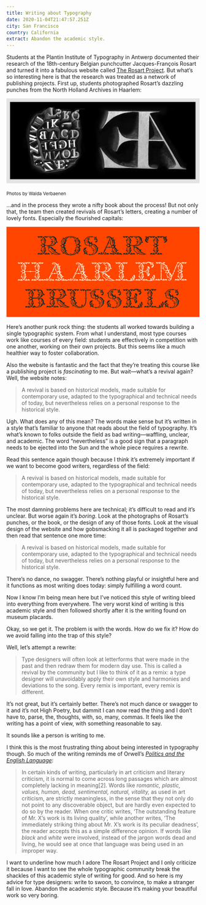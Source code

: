 ```yaml
---
title: Writing about Typography
date: 2020-11-04T21:47:57.251Z
city: San Francisco
country: California
extract: Abandon the academic style.
---
```

Students at the Plantin Institute of Typography in Antwerp documented their research of the 18th-century Belgian punchcutter Jacques-François Rosart and turned it into a fabulous website called [The Rosart Project](https://www.rosart.nl//). But what’s so interesting here is that the research was treated as a network of publishing projects. First up, students photographed Rosart’s dazzling punches from the North Holland Archives in Haarlem:

![A photograph by Walda Verbaenen of Rosart’s punches](/uploads/rosart-punches.png)

<small>Photos by Walda Verbaenen</small>

...and in the process they wrote a nifty book about the process! But not only that, the team then created revivals of Rosart’s letters, creating a number of lovely fonts. Especially the flourished capitals:

![An example of the flourished capitals](/uploads/decorative.jpg)

Here’s another punk rock thing: the students all worked towards building a single typographic system. From what I understand, most type courses work like courses of every field: students are effectively in competition with one another, working on their own projects. But this seems like a much healthier way to foster collaboration.

Also the website is fantastic and the fact that they’re treating this course like a publishing project is _fascinating_ to me.  But wait—what’s a revival again? Well, the website notes:

> A revival is based on historical models, made suitable for contemporary use, adapted to the typographical and technical needs of today, but nevertheless relies on a personal response to the historical style.

Ugh. What does any of this mean? The words make sense but it’s written in a style that’s familiar to anyone that reads about the field of typography. It’s what’s known to folks outside the field as bad writing—waffling, unclear, and academic. The word “nevertheless” is a good sign that a paragraph needs to be ejected into the Sun and the whole piece requires a rewrite.

Read this sentence again though because I think it’s extremely important if we want to become good writers, regardless of the field: 
 
> A revival is based on historical models, made suitable for contemporary use, adapted to the typographical and technical needs of today, but nevertheless relies on a personal response to the historical style.

The most damning problems here are technical; it’s difficult to read and it’s unclear. But worse again it’s _boring_. Look at the photographs of Rosart’s punches, or the book, or the design of any of those fonts. Look at the visual design of the website and how gobsmacking it all is packaged together and then read that sentence one more time:

> A revival is based on historical models, made suitable for contemporary use, adapted to the typographical and technical needs of today, but nevertheless relies on a personal response to the historical style.

There’s no dance, no swagger. There’s nothing playful or insightful here and it functions as most writing does today: simply fulfilling a word count.

Now I know I’m being mean here but I’ve noticed this style of writing bleed into everything from everywhere. The very worst kind of writing is this academic style and then followed shortly after it is the writing found on museum placards. 

Okay, so we get it. The problem is with the words. How do we fix it? How do we avoid falling into the trap of this style?

Well, let’s attempt a rewrite: 

> Type designers will often look at letterforms that were made in the past and then redraw them for modern day use. This is called a revival by the community but I like to think of it as a remix: a type designer will unavoidably apply their own style and harmonies and deviations to the song. Every remix is important, every remix is different. 

It’s not great, but it’s certainly better. There’s not much dance or swagger to it and it’s not High Poetry, but dammit I can now read the thing and I don’t have to, parse, the, thoughts, with, so, many, commas. It feels like the writing has a point of view, with something reasonable to say. 

It sounds like a person is writing to me.

I think this is the most frustrating thing about being interested in typography though. So much of the writing reminds me of Orwell’s [_Politics and the English Language_](https://www.orwellfoundation.com/the-orwell-foundation/orwell/essays-and-other-works/politics-and-the-english-language/):

> In certain kinds of writing, particularly in art criticism and literary criticism, it is normal to come across long passages which are almost completely lacking in meaning[2]. Words like _romantic, plastic, values, human, dead, sentimental, natural, vitality,_ as used in art criticism, are strictly meaningless, in the sense that they not only do not point to any discoverable object, but are hardly even expected to do so by the reader. When one critic writes, ‘The outstanding feature of Mr. X’s work is its living quality’, while another writes, ‘The immediately striking thing about Mr. X’s work is its peculiar deadness’, the reader accepts this as a simple difference opinion. If words like _black_ and _white_ were involved, instead of the jargon words dead and living, he would see at once that language was being used in an improper way.

I want to underline how much I adore The Rosart Project and I only criticize it because I want to see the whole typographic community break the shackles of this academic style of writing for good. And so here is my advice for type designers: write to swoon, to convince, to make a stranger fall in love. Abandon the academic style. Because it’s making your beautiful work so very boring.





